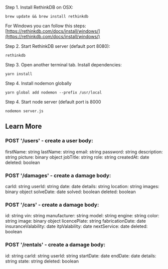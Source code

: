 Step 1. Install RethinkDB on OSX:
 ```
 brew update && brew install rethinkdb
 ```
For Windows you can follow this steps: [https://rethinkdb.com/docs/install/windows/](https://rethinkdb.com/docs/install/windows/)
 
Step 2. Start RethinkDB server (default port 8080):
 ```
 rethinkdb
 ```
 
Step 3. Open another terminal tab. Install dependencies:
 ```
 yarn install
 ```
 
Step 4. Install nodemon globally 
```
yarn global add nodemon --prefix /usr/local
``` 
Step 4. Start node server (default port is 8000 
```
nodemon server.js
```

## Learn More

### POST '/users' - create a user body:
  firstName: string
  lastName: string
  email: string
  password: string
  description: string
  picture: binary object
  jobTitle: string
  role: string
  createdAt: date
  deleted: boolean

### POST '/damages' - create a damage body:
  carId: string
  userId: string
  date: date
  details: string
  location: string
  images: binary object
  solveDate: date
  solved: boolean
  deleted: boolean
  
### POST '/cars' - create a damage body:
  id: string
  vin: string
  manufacturer: string
  model: string
  engine: string
  color: string
  image: binary object
  licencePlate: string
  fabricationDate: date
  insuranceValability: date
  itpValability: date
  nextService: date
  deleted: boolean
  
### POST '/rentals' - create a damage body:
  id: string
  carId: string
  userId: string
  startDate: date
  endDate: date
  details: string
  state: string
  deleted: boolean
